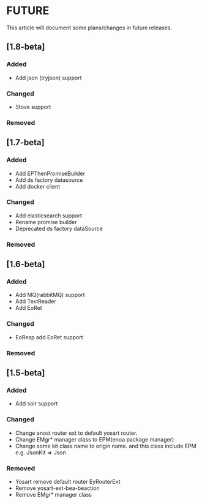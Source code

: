 
# FUTURE

This article will document some plans/changes in future releases.

## [1.8-beta]

### Added

- Add json (tryjson) support

### Changed

- Stove support

### Removed

## [1.7-beta]

### Added

- Add EPThenPromiseBuilder
- Add ds factory datasource
- Add docker client

### Changed

- Add elasticsearch support
- Rename promise builder
- Deprecated ds factory dataSource

### Removed

## [1.6-beta]

### Added

- Add MQ(rabbitMQ) support
- Add TextReader
- Add EoRet

### Changed

- EoResp add EoRet support

### Removed


## [1.5-beta]

### Added

- Add solr support

### Changed

- Change anost router ext to default yosart router.
- Change EMgr* manager class to EPM(enoa package manager)
- Change some kit class name to origin name. and this class include EPM e.g. JsonKit => Json


### Removed

- Yosart remove default router EyRouterExt
- Remove yosart-ext-bea-beaction
- Remove EMgr* manager class


